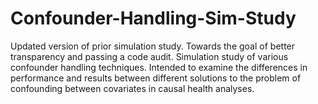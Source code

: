 # Confounder-Handling-Sim-Study
Updated version of prior simulation study.  Towards the goal of better transparency and passing a code audit.   Simulation study of various confounder handling techniques. Intended to examine the differences in performance and results between different solutions to the problem of confounding between covariates in causal health analyses.
